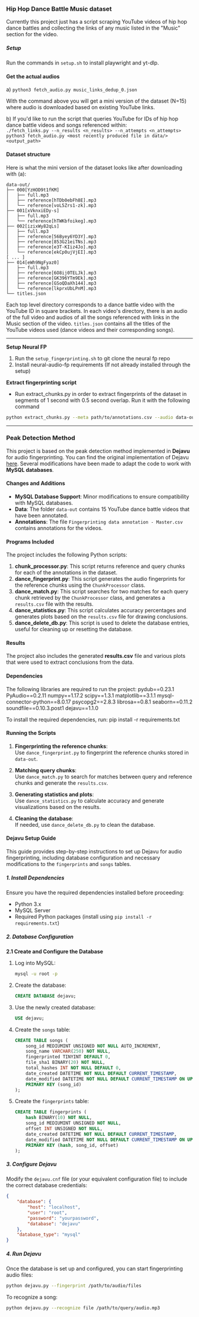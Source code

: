 ### Hip Hop Dance Battle Music dataset

Currently this project just has a script scraping YouTube videos of hip hop
dance battles and collecting the links of any music listed in the "Music"
section for the video.

##### Setup
Run the commands in `setup.sh` to install playwright and yt-dlp.

#### Get the actual audios
a) `python3 fetch_audio.py music_links_dedup_0.json`

With the command above you will get a mini version of the dataset (N=15) where
audio is downloaded based on existing YouTube links.

b) If you'd like to run the script that queries YouTube for IDs of hip hop dance
battle videos and songs referenced within:<br>
`./fetch_links.py --n_results <n_results> --n_attempts <n_attempts>`<br>
`python3 fetch_audio.py <most recently produced file in data/> <output_path>`<br>

#### Dataset structure
Here is what the mini version of the dataset looks like after downloading with (a):
```
data-out/
├── 000[YzHOD9t1fKM]
│   ├── full.mp3
│   ├── reference[hTDb0ebFh8E].mp3
│   └── reference[voL5Zrs1-zk].mp3
├── 001[xVknxiEDy-s]
│   ├── full.mp3
│   └── reference[hTWKbfoikeg].mp3
├── 002[izixWy82qLs]
│   ├── full.mp3
│   ├── reference[56Byey6YD3Y].mp3
│   ├── reference[853G21eiTNs].mp3
│   ├── reference[e3T-KIiz4Jo].mp3
│   └── reference[ekCp0ujVjEI].mp3
[ ... ]
├── 014[eWh9NgFyaz0]
│   ├── full.mp3
│   ├── reference[6O8ij0TELJk].mp3
│   ├── reference[GK396YTm9Ek].mp3
│   ├── reference[GSoQDaXh144].mp3
│   └── reference[lkprxUbLPnM].mp3
└── titles.json
```

Each top level directory corresponds to a dance battle video with the
YouTube ID in square brackets. In each video's directory, there is an audio of the
full video and audios of all the songs referenced with links in the Music section
of the video. `titles.json` contains all the titles of the YouTube videos used
(dance videos and their corresponding songs).

---

**Setup Neural FP**
1. Run the ```setup_fingerprinting.sh``` to git clone the neural fp repo
2. Install neural-audio-fp requirements (If not already installed through the setup)

**Extract fingerprinting script**
- Run extract_chunks.py in order to extract fingerprints of the dataset in segments of 1 second with 0.5 second overlap. Run it with the following command 
```bash
python extract_chunks.py --meta path/to/annotations.csv --audio data-out --output fingerprints_chunks --config neural-audio-fp/config/default.yaml
```

---

### Peak Detection Method

This project is based on the peak detection method implemented in **Dejavu** for audio fingerprinting. You can find the original implementation of Dejavu [here](https://github.com/worldveil/dejavu/tree/master?tab=readme-ov-file). Several modifications have been made to adapt the code to work with **MySQL databases**.

#### Changes and Additions

- **MySQL Database Support**: Minor modifications to ensure compatibility with MySQL databases.
- **Data**: The folder `data-out` contains 15 YouTube dance battle videos that have been annotated.
- **Annotations**: The file `Fingerprinting data annotation - Master.csv` contains annotations for the videos.

#### Programs Included

The project includes the following Python scripts:

1. **chunk_processor.py**: This script returns reference and query chunks for each of the annotations in the dataset.
2. **dance_fingerprint.py**: This script generates the audio fingerprints for the reference chunks using the `ChunkProcessor` class.
3. **dance_match.py**: This script searches for two matches for each query chunk retrieved by the `ChunkProcessor` class, and generates a `results.csv` file with the results.
4. **dance_statistics.py**: This script calculates accuracy percentages and generates plots based on the `results.csv` file for drawing conclusions.
5. **dance_delete_db.py**: This script is used to delete the database entries, useful for cleaning up or resetting the database.

#### Results

The project also includes the generated **results.csv** file and various plots that were used to extract conclusions from the data.

#### Dependencies

The following libraries are required to run the project:
pydub==0.23.1 PyAudio==0.2.11 numpy==1.17.2 scipy==1.3.1 matplotlib==3.1.1 mysql-connector-python==8.0.17 psycopg2==2.8.3 librosa==0.8.1 seaborn==0.11.2 soundfile==0.10.3.post1 dejavu==1.1.0

To install the required dependencies, run: pip install -r requirements.txt

#### Running the Scripts

1. **Fingerprinting the reference chunks**:  
   Use `dance_fingerprint.py` to fingerprint the reference chunks stored in `data-out`.

2. **Matching query chunks**:  
   Use `dance_match.py` to search for matches between query and reference chunks and generate the `results.csv`.

3. **Generating statistics and plots**:  
   Use `dance_statistics.py` to calculate accuracy and generate visualizations based on the results.

4. **Cleaning the database**:  
   If needed, use `dance_delete_db.py` to clean the database.

#### Dejavu Setup Guide

This guide provides step-by-step instructions to set up Dejavu for audio fingerprinting, including database configuration and necessary modifications to the `fingerprints` and `songs` tables.

##### 1. Install Dependencies
Ensure you have the required dependencies installed before proceeding:

- Python 3.x
- MySQL Server
- Required Python packages (install using `pip install -r requirements.txt`)

##### 2. Database Configuration

**2.1 Create and Configure the Database**

1. Log into MySQL:
   ```sh
   mysql -u root -p
   ```

2. Create the database:
   ```sql
   CREATE DATABASE dejavu;
   ```

3. Use the newly created database:
   ```sql
   USE dejavu;
   ```

4. Create the `songs` table:
   ```sql
   CREATE TABLE songs (
       song_id MEDIUMINT UNSIGNED NOT NULL AUTO_INCREMENT,
       song_name VARCHAR(250) NOT NULL,
       fingerprinted TINYINT DEFAULT 0,
       file_sha1 BINARY(20) NOT NULL,
       total_hashes INT NOT NULL DEFAULT 0,
       date_created DATETIME NOT NULL DEFAULT CURRENT_TIMESTAMP,
       date_modified DATETIME NOT NULL DEFAULT CURRENT_TIMESTAMP ON UPDATE CURRENT_TIMESTAMP,
       PRIMARY KEY (song_id)
   );
   ```

5. Create the `fingerprints` table:
   ```sql
   CREATE TABLE fingerprints (
       hash BINARY(10) NOT NULL,
       song_id MEDIUMINT UNSIGNED NOT NULL,
       offset INT UNSIGNED NOT NULL,
       date_created DATETIME NOT NULL DEFAULT CURRENT_TIMESTAMP,
       date_modified DATETIME NOT NULL DEFAULT CURRENT_TIMESTAMP ON UPDATE CURRENT_TIMESTAMP,
       PRIMARY KEY (hash, song_id, offset)
   );
   ```

##### 3. Configure Dejavu

Modify the `dejavu.cnf` file (or your equivalent configuration file) to include the correct database credentials:

```json
{
    "database": {
        "host": "localhost",
        "user": "root",
        "password": "yourpassword",
        "database": "dejavu"
    },
    "database_type": "mysql"
}
```

##### 4. Run Dejavu

Once the database is set up and configured, you can start fingerprinting audio files:

```sh
python dejavu.py --fingerprint /path/to/audio/files
```

To recognize a song:

```sh
python dejavu.py --recognize file /path/to/query/audio.mp3
```



